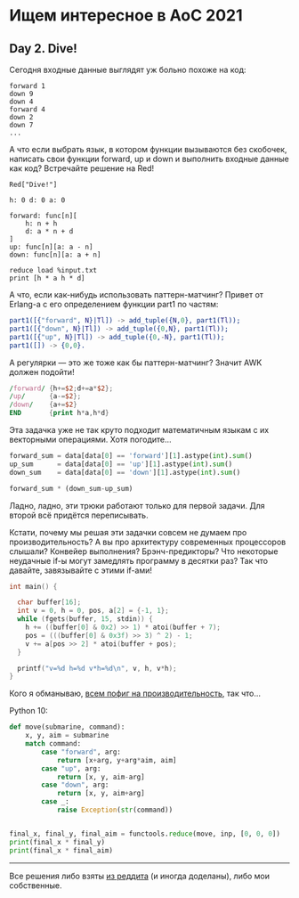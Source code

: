 # Ищем интересное в AoC 2021 

## Day 2. Dive!

Сегодня входные данные выглядят уж больно похоже на код:

```
forward 1
down 9
down 4
forward 4
down 2
down 7
...
```

А что если выбрать язык, в котором функции вызываются без скобочек, написать свои функции forward, up и down и выполнить входные данные как код? Встречайте решение на Red!

```red
Red["Dive!"]

h: 0 d: 0 a: 0

forward: func[n][
    h: n + h
    d: a * n + d
]
up: func[n][a: a - n]
down: func[n][a: a + n]

reduce load %input.txt
print [h * a h * d]
```

А что, если как-нибудь использовать паттерн-матчинг? Привет от Erlang-а с его определением функции part1 по частям:

```erlang
part1([{"forward", N}|Tl]) -> add_tuple({N,0}, part1(Tl));
part1([{"down", N}|Tl]) -> add_tuple({0,N}, part1(Tl)); 
part1([{"up", N}|Tl]) -> add_tuple({0,-N}, part1(Tl));
part1([]) -> {0,0}.
```

А регулярки — это же тоже как бы паттерн-матчинг? Значит AWK должен подойти!

```awk
/forward/ {h+=$2;d+=a*$2};
/up/ 	  {a-=$2};
/down/ 	  {a+=$2}
END 	  {print h*a,h*d}
```

Эта задачка уже не так круто подходит математичным языкам с их векторными операциями. Хотя погодите...

```python
forward_sum = data[data[0] == 'forward'][1].astype(int).sum()
up_sum      = data[data[0] == 'up'][1].astype(int).sum()
down_sum    = data[data[0] == 'down'][1].astype(int).sum()

forward_sum * (down_sum-up_sum)
```

Ладно, ладно, эти трюки работают только для первой задачи. Для второй всё придётся переписывать.

Кстати, почему мы решая эти задачки совсем не думаем про производительность? А вы про архитектуру современных процессоров слышали? Конвейер выполнения? Брэнч-предикторы? Что некоторые неудачные if-ы могут замедлять программу в десятки раз? Так что давайте, завязывайте с этими if-ами!

```c
int main() {

  char buffer[16];
  int v = 0, h = 0, pos, a[2] = {-1, 1};
  while (fgets(buffer, 15, stdin)) {
    h += ((buffer[0] & 0x2) >> 1) * atoi(buffer + 7);
    pos = (((buffer[0] & 0x3f) >> 3) ^ 2) - 1;
    v += a[pos >> 2] * atoi(buffer + pos);
  }

  printf("v=%d h=%d v*h=%d\n", v, h, v*h);
}
```

Кого я обманываю, [всем пофиг на производительность](https://tonsky.me/blog/disenchantment/ru/), так что...

Python 10:

```python
def move(submarine, command):
    x, y, aim = submarine
    match command:
        case "forward", arg:
            return [x+arg, y+arg*aim, aim]
        case "up", arg:
            return [x, y, aim-arg]
        case "down", arg:
            return [x, y, aim+arg]
        case _:
            raise Exception(str(command))


final_x, final_y, final_aim = functools.reduce(move, inp, [0, 0, 0])
print(final_x * final_y)
print(final_x * final_aim)
```

---

Все решения либо взяты [из реддита](https://www.reddit.com/r/adventofcode/comments/r6zd93/2021_day_2_solutions/) (и иногда доделаны),
либо мои собственные.